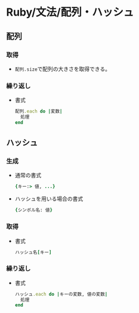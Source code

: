 # Ruby/文法/配列・ハッシュ

## 配列

### 取得

- `配列.size`で配列の大きさを取得できる。

### 繰り返し

- 書式

  ```ruby
  配列.each do |変数|
    処理
  end
  ```

## ハッシュ

### 生成

- 通常の書式

  ```ruby
  {キー:> 値, ...}
  ```

- ハッシュを用いる場合の書式

  ```ruby
  {シンボル名: 値}
  ```

### 取得

- 書式

  ```ruby
  ハッシュ名[キー]
  ```

### 繰り返し

- 書式

  ```ruby
  ハッシュ.each do |キーの変数, 値の変数|
    処理
  end
  ```
